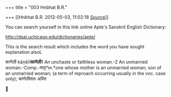 +++
title = "003 Hnbhat B.R."

+++
[[Hnbhat B.R.	2012-05-03, 11:02:18 [Source](https://groups.google.com/g/samskrita/c/baxNYSyAzvA)]]



You can search yourself in this link online Apte's Sanskrit English Dictionary:

  

<http://dsal.uchicago.edu/dictionaries/apte/>

  

This is the search result which includes the word you have sought explanation alsoL

  

काणेली kāṇēlī**काणेली**1 An unchaste or faithless woman.-2 An unmarried woman.-Comp.-मातृ*m.*one whose mother is an unmarried woman; son of an unmarried woman; (a term of reproach occurring usually in the voc. case only); काणेलीमातः अस्ति




